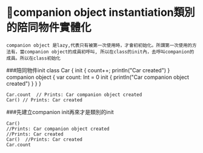 # companion object instantiation類別的陪同物件實體化
~~~
companion object 是lazy,代表只有被第一次使用時，才會初初始化。所謂第一次使用的方法有，當companion object的成員初呼叫, 所以在class的init內，去呼叫companion的成員。所以在class初始化
~~~

###陪同物件init
	class Car {
	            init {
	                count++;
	                println("Car created")
	             }
	            companion object {
	                var count: Int = 0
	                init {
	                    println("Car companion object created")
	                } 
	            }
	}
	
	Car.count  // Prints: Car companion object created
	Car() // Prints: Car created
	
###先建立companion init再來才是類別的init

	Car()
	//Prints: Car companion object created
	//Prints: Car created
	Car()  //Prints: Car created
	Car.count